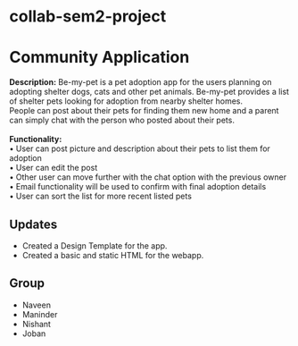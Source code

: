 # collab-sem2-project

# Community Application
**Description:** Be-my-pet is a pet adoption app for the users planning on adopting shelter dogs, cats and other pet animals. Be-my-pet provides a list of shelter pets looking for adoption from nearby shelter homes.\
People can post about their pets for finding them new home and a parent can simply chat with the person who posted about their pets.\
\
**Functionality:** \
•	User can post picture and description about their pets to list them for adoption\
•	User can edit the post\
•	Other user can move further with the chat option with the previous owner\
•	Email functionality will be used to confirm with final adoption details\
•	User can sort the list for more recent listed pets

## Updates
- Created a Design Template for the app.
- Created a basic and static HTML for the webapp. 

## Group
- Naveen
- Maninder
- Nishant
- Joban
